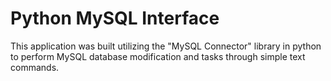 # Python MySQL Interface

This application was built utilizing the "MySQL Connector" library in python to perform MySQL database modification and tasks through simple text commands.
